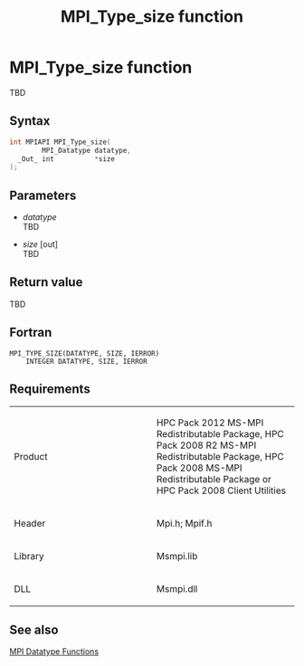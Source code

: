 ﻿---
title: MPI_Type_size function
TOCTitle: MPI_Type_size function
ms:assetid: f4ed33ce-5966-42b9-bc1c-d066d9b7dcec
ms:mtpsurl: https://msdn.microsoft.com/en-us/library/Dn520581(v=VS.85)
ms:contentKeyID: 59361052
ms.date: 03/28/2018
mtps_version: v=VS.85
f1_keywords:
- MPI_TYPE_SIZE
- mpif/MPI_Type_size
- mpi/MPI_TYPE_SIZE
dev_langs:
- C++
- C
---

# MPI\_Type\_size function

TBD

## Syntax

``` c++
int MPIAPI MPI_Type_size(
        MPI_Datatype datatype,
  _Out_ int          *size
);
```

## Parameters

  - *datatype*  
    TBD

  - *size* \[out\]  
    TBD

## Return value

TBD

## Fortran

    MPI_TYPE_SIZE(DATATYPE, SIZE, IERROR)
        INTEGER DATATYPE, SIZE, IERROR

## Requirements

<table>
<colgroup>
<col style="width: 50%" />
<col style="width: 50%" />
</colgroup>
<tbody>
<tr class="odd">
<td><p>Product</p></td>
<td><p>HPC Pack 2012 MS-MPI Redistributable Package, HPC Pack 2008 R2 MS-MPI Redistributable Package, HPC Pack 2008 MS-MPI Redistributable Package or HPC Pack 2008 Client Utilities</p></td>
</tr>
<tr class="even">
<td><p>Header</p></td>
<td>Mpi.h;
Mpif.h</td>
</tr>
<tr class="odd">
<td><p>Library</p></td>
<td>Msmpi.lib</td>
</tr>
<tr class="even">
<td><p>DLL</p></td>
<td>Msmpi.dll</td>
</tr>
</tbody>
</table>


## See also

[MPI Datatype Functions](mpi-datatype-functions.md)

